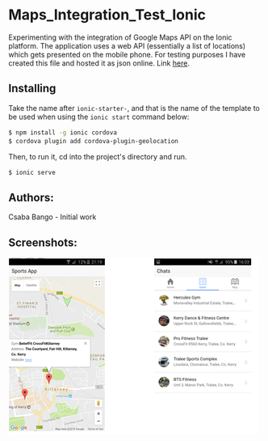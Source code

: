 # Maps_Integration_Test_Ionic

Experimenting with the integration of Google Maps API on the Ionic platform. The application uses a web API (essentially a list of locations) which gets presented on the mobile phone. For testing purposes I have created this file and hosted it as json online. Link [here](http://myjson.com/4685b).

## Installing

Take the name after `ionic-starter-`, and that is the name of the template to be used when using the `ionic start` command below:

```bash
$ npm install -g ionic cordova
$ cordova plugin add cordova-plugin-geolocation

``` 
Then, to run it, cd into the project's directory and run. 

```bash
$ ionic serve
```

## Authors:
Csaba Bango - Initial work

## Screenshots:

![Screenshot](https://github.com/CBITT/Maps_Integration_Test_Ionic/blob/master/ui.PNG?raw=true "Sample UI")
